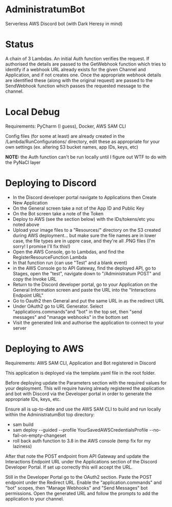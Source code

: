 # AdministratumBot
Serverless AWS Discord bot (with Dark Heresy in mind)

# Status
A chain of 3 Lambdas. An initial Auth function verifies the request. If authorised the details are passed to the GetWebhook function which tries to identify if a webhook URL already exists for the given Channel and Application, and if not creates one. Once the appropriate webhook details are identified these (along with the original request) are passed to the SendWebhook function which passes the requested message to the channel.

# Local Debug
Requirements: PyCharm (I guess), Docker, AWS SAM CLI

Config files (for some at least) are already created in the /Lambda/RunConfigurations/ directory, edit these as appropriate for your own settings (ex. altering S3 bucket names, app IDs, keys, etc)

**NOTE:** the Auth function can't be run locally until I figure out WTF to do with the PyNaCl layer

# Deploying to Discord

* In the Discord developer portal navigate to Applications then Create New Application
* On the General screen take a not of the App ID and Public Key
* On the Bot screen take a note of the Token 
* Deploy to AWS (see the section below) with the IDs/tokens/etc you noted above
* Upload your image files to a "Resources/" directory on the S3 created during AWS deployment... but make sure the file names are in lower case, the file types are in uppre case, and they're all .PNG files (I'm sorry! I promise I'll fix this!)
* Open the AWS Console, go to Lambdas, and find the RegisterResourceFunction Lambda
* In that function run (can use "Test" and a blank event)
* in the AWS Console go to API Gateway, find the deployed API, go to Stages, open the "test", navigate down to "/Administratum POST" and copy the Invoke URL
* Return to the Discord developer portal, go to your Application on the General Information screen and paste the URL into the "Interactions Endpoint URL"
* Go to Oauth2 then General and put the same URL in as the redirect URL
* Under OAuth2 go to URL Generator. Select "applications.commands"and "bot" in the top set, then "send messages" and "manage webhooks" in the bottom set
* Visit the generated link and authorise the application to connect to your server

# Deploying to AWS
Requirements: AWS SAM CLI, Application and Bot registered in Discord

This application is deployed via the template.yaml file in the root folder. 

Before deploying update the Parameters section with the required values for your deployment. This will require having already registered the application and bot with Discord via the Developer portal in order to generate the appropriate IDs, keys, etc.

Ensure all is up-to-date and use the AWS SAM CLI to build and run locally within the AdministratumBot top directory:
* sam build
* sam deploy --guided --profile YourSavedAWSCredentialsProfile --no-fail-on-empty-changeset
* roll back auth function to 3.8 in the AWS console (temp fix for my laziness)

After that note the POST endpoint from API Gateway and update the Interactions Endpoint URL under the Applications section of the Discord Developer Portal. If set up correctly this will accept the URL.

Still in the Developer Portal go to the OAuth2 section. Paste the POST endpoint under the Redirect URL. Enable the "application.commands" and "bot" scopes, then "Manage Webhooks" and "Send Messages" bot permissions. Open the generated URL and follow the prompts to add the application to your channel.
